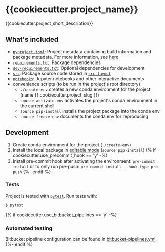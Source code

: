 # {{cookiecutter.project_name}}

{{cookiecutter.project_short_description}}

## What's included

- [`pyproject.toml`](./pyproject.toml): Project metadata containing build information and package metadata. For more information, see [here](https://pip.pypa.io/en/stable/reference/build-system/pyproject-toml/).
- [`requirements.txt`](./requirements.txt): Package dependencies
- [`dev-requirements.txt`](./dev-requirements.txt): Optional dependencies for development
- [`src`](./src): Package source code stored in [`src-layout`](https://setuptools.pypa.io/en/latest/userguide/package_discovery.html#src-layout)
- [`notebooks`](./notebooks): Jupyter notebooks and other interactive documents
- convenience scripts (to be run in the project's root directory)
    - `./create-env` creates a new conda environment for the project (name {{ cookiecutter.project_slug }})
    - `source activate-env` activates the project's conda environment in the current shell
    - `source pip-install` installs the project package into the conda env
    - `source freeze-env` documents the conda env for reproducing


## Development

1. Create conda environment for the project (`./create-env`)
1. Install the local package in [editable mode](https://setuptools.pypa.io/en/latest/userguide/development_mode.html) (`source pip-install`)
{% if cookiecutter.use_precommit_hook == 'y' -%}
1. Install pre-commit hook after activating the environment: `pre-commit install` or to only run pre-push: `pre-commit install --hook-type pre-push`
{%- endif %}

### Tests

Project is tested with [`pytest`](https://docs.pytest.org/en/latest/). Run tests with:

```bash
$ pytest
```

{% if cookiecutter.use_bitbucket_pipelines == 'y' -%}
### Automated testing

Bitbucket pipeline configuration can be found in [bitbucket-pipelines.yml](./bitbucket-pipelines.yml).
{%- endif %}
